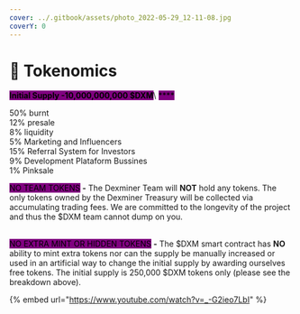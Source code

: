 ```yaml
---
cover: ../.gitbook/assets/photo_2022-05-29_12-11-08.jpg
coverY: 0
---
```


# 🚀 Tokenomics

<mark style="background-color:purple;">**Initial Supply -10,000,000,000 $DXM**</mark>\ <mark style="background-color:purple;">****</mark>

50% burnt \
12% presale \
8% liquidity \
5% Marketing and Influencers \
15% Referral System for Investors \
9% Development Plataform Bussines \
1% Pinksale

<mark style="background-color:purple;">NO TEAM TOKENS</mark> **-** The Dexminer Team will **NOT** hold any tokens. The only tokens owned by the Dexminer Treasury will be collected via accumulating trading fees. We are committed to the longevity of the project and thus the $DXM team cannot dump on you.

\
<mark style="background-color:purple;">NO EXTRA MINT OR HIDDEN TOKENS</mark> **-** The $DXM smart contract has **NO** ability to mint extra tokens nor can the supply be manually increased or used in an artificial way to change the initial supply by awarding ourselves free tokens. The initial supply is 250,000 $DXM  tokens only (please see the breakdown above).

{% embed url="https://www.youtube.com/watch?v=_-G2ieo7LbI" %}
